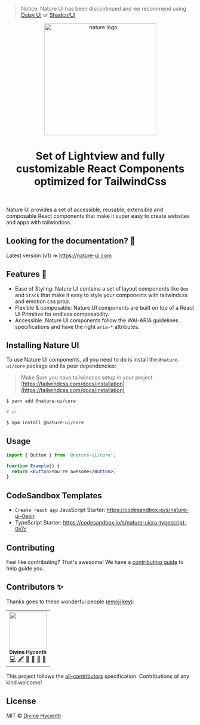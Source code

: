 > Notice: Nature UI has been discontinued and we recommend using [Daisy UI](https://daisyui.com/) or [Shadcn/UI](https://ui.shadcn.com/)

<p align="center">
  <a href="https://github.com/nature-ui/nature-ui">
    <img src="https://github.com/nature-ui/nature-ui/blob/develop/public/full-logo.png?raw=true" alt="nature logo" width="300" />
  </a>
</p>

<h1 align="center">Set of Lightview and fully customizable React Components optimized for TailwindCss</h1>

<br>

Nature UI provides a set of accessible, reusable, extensible and composable
React components that make it super easy to create websites and apps with
tailwindcss.

## Looking for the documentation? 📝

Latest version (v1) => <https://nature-ui.com>

## Features 🚀

- Ease of Styling: Nature UI contains a set of layout components like `Box` and
  `Stack` that make it easy to style your components with tailwindcss and
  emotion css prop.
- Flexible & composable: Nature UI components are built on top of a React UI
  Primitive for endless composability.
- Accessible. Nature UI components follow the WAI-ARIA guidelines specifications
  and have the right `aria-*` attributes.

## Installing Nature UI

To use Nature UI components, all you need to do is install the `@nature-ui/core`
package and its peer dependencies:

> Make Sure you have tailwindcss setup in your project
> [https://tailwindcss.com/docs/installation](https://tailwindcss.com/docs/installation)

```sh
$ yarn add @nature-ui/core

# or

$ npm install @nature-ui/core
```

## Usage

```jsx
import { Button } from '@nature-ui/core';

function Example() {
  return <Button>You're awesome</Button>;
}
```

## CodeSandbox Templates

- `Create react app` JavaScript Starter:
  <https://codesandbox.io/s/nature-ui-0eolr>
- TypeScript Starter: <https://codesandbox.io/s/nature-uicra-typescript-0ii7c>

## Contributing

Feel like contributing? That's awesome! We have a
[contributing guide](./CONTRIBUTING.md) to help guide you.

## Contributors ✨

Thanks goes to these wonderful people
([emoji key](https://allcontributors.org/docs/en/emoji-key)):

<!-- ALL-CONTRIBUTORS-LIST:START - Do not remove or modify this section -->
<!-- prettier-ignore-start -->
<!-- markdownlint-disable -->
<table>
  <tr>
    <td align="center"><a href="https://divinehycenth.com/"><img src="https://avatars.githubusercontent.com/u/49137104?v=4?s=100" width="100px;" alt=""/><br /><sub><b>Divine Hycenth</b></sub></a><br /><a href="https://github.com/DNature/nature-ui/commits?author=DNature" title="Code">💻</a> <a href="#content-DNature" title="Content">🖋</a> <a href="#design-DNature" title="Design">🎨</a> <a href="https://github.com/DNature/nature-ui/commits?author=DNature" title="Documentation">📖</a> <a href="#maintenance-DNature" title="Maintenance">🚧</a> <a href="#talk-DNature" title="Talks">📢</a></td>
  </tr>
</table>

<!-- markdownlint-restore -->
<!-- prettier-ignore-end -->

<!-- ALL-CONTRIBUTORS-LIST:END -->

This project follows the
[all-contributors](https://github.com/all-contributors/all-contributors)
specification. Contributions of any kind welcome!

## License

MIT © [Divine Hycenth](https://github.com/dnature)
